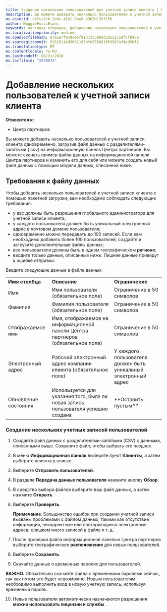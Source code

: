 ```yaml
---
title: Создание нескольких пользователей для учетной записи клиента | Центр партнеров
description: Вы можете добавить несколько пользователей к учетной записи клиента одновременно, загрузив файл данных в формате CSV в Центр партнеров.
ms.assetid: c6fca2c0-2e6c-41b1-9be8-b363b139f15b
author: MaggiePucciEvans
keywords: массовая отправка, добавление нескольких пользователей в учетную запись клиента, добавление пользователей клиента, массовая отправка пользователей клиента, учетная запись клиента, пользователи клиента, пользователи
ms.localizationpriority: medium
ms.openlocfilehash: e7a5e7f9c0cebf81373c500dd3a552710fcf845a
ms.sourcegitcommit: 92629114d5081103bfe555081f69997af4ed56f2
ms.translationtype: MT
ms.contentlocale: ru-RU
ms.lasthandoff: 08/31/2018
ms.locfileid: "2876974"
---
```

# <a name="add-multiple-users-to-a-customer-account"></a>Добавление нескольких пользователей к учетной записи клиента

**Относится к:**

-  Центр партнеров

Вы можете добавить несколько пользователей к учетной записи клиента одновременно, загрузив файл данных с разделителями-запятыми (.csv) на информационную панель Центра партнеров. Вы можете скачать пример файла данных на информационной панели Центра партнеров и изменить его для себя или можете создать новый файл данных с помощью модели данных, описанной ниже.

## <a href="" id="creatingtheimportcsvfile"></a>Требования к файлу данных


Чтобы добавить несколько пользователей к учетной записи клиента с помощью пакетной загрузки, вам необходимо соблюдать следующие требования:

-   у вас должны быть разрешения глобального администратора для учетной записи клиента;
-   у каждого пользователя должен быть уникальный электронный адрес в почтовом домене пользователя;
-   одновременно можно передавать до 100 записей. Если вам необходимо добавить более 100 пользователей, создайте и загрузите дополнительные файлы данных;
-   все пользователи должны быть в одном географическом **регионе**;
-   вводите только данные, описанные ниже. Лишние данные приведут к ошибке отправки.

Введите следующие данные в файле данных:

|                 |                                                                              |                                            |
|-----------------|------------------------------------------------------------------------------|--------------------------------------------|
| **Имя столбца** | **Описание**                                                              | **Ограничение**                             |
| Имя      | Имя пользователя (обязательное поле)                                           | Ограничение в 50 символов                         |
| Фамилия       | Фамилия пользователя (обязательное поле)                                            | Ограничение в 50 символов                         |
| Отображаемое имя    | Имя, отображаемое на информационной панели Центра партнеров (обязательное поле)                            | Ограничение в 50 символов                         |
| Электронный адрес           | Рабочий электронный адрес компании клиента (обязательное поле)           | У каждого пользователя должен быть уникальный электронный адрес |
| Обновление состояния   | Используется для указания того, была ли новая запись пользователя успешно создана | \*\*Оставить пустым\*\*                        |

 

### <a href="" id="createmultipleuseraccounts"></a>Создание нескольких учетных записей пользователей

<a href="" id="creatingtheaccounts"></a>
1.  Создайте файл данных с разделителями-запятыми (CSV) с данными, описанными выше. Сохраните файл, чтобы выбрать его позднее.
2.  В меню **Информационная панель** выберите пункт **Клиенты**, а затем выберите клиента в списке.
3.  Выберите **Отправить пользователей**.
4.  В разделе **Передача данных пользователя** нажмите кнопку **Обзор**.
5.  В средство выбора файлов выберите ваш файл данных, а затем нажмите **Открыть**.
6.  Выберите **Проверить**.

    **Примечание**. Большинство ошибок при создании учетной записи вызваны проблемами с файлом данных, такими как отсутствие информации, некорректные или повторяющиеся электронные адреса, слишком много записей в файле и т. д.

7.  После проверки файла информационной панелью Центра партнеров выберите географическое **расположение** для новых пользователей.
8.  Выберите **Сохранить**.
9.  Скачайте данные о временных паролях для пользователей.

**ВАЖНО.** Обязательно скачайте файла с временными паролями сейчас, так как потом это будет невозможно. Новым пользователям необходимо выполнить вход в новую учетную запись, используя временный пароль.

10. Новые пользователи автоматически назначаются разрешения **можно использовать лицензии и службы** . 

 

 



